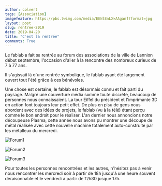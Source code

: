 ```yaml
---
author: colvert
tags: [Association]
imagefeature: https://pbs.twimg.com/media/EENlBnLXkAAganf?format=jpg
layout: post
slug: rentree-2019
date: 2019-04-20
title: "C'est la rentrée"
comments: True
---
```


Le fablab a fait sa rentrée au forum des associations de la ville de Lannion
début septembre, l'occasion d'aller à la rencontre des nombreux curieux de 7 à
77 ans.

Il s'agissait là d'une rentrée symbolique, le fablab ayant été largement ouvert
tout l'été grâce à ces bénévoles.

Une chose est certaine, le fablab est désormais connu et fait parti du paysage.
Malgré une couverture média somme toute discrète, beaucoup de personnes nous
connaissaient. La tour Eiffel du président et l'imprimante 3D en action font
toujours leur petit effet. De plus en plsu de gens nous abordent avec des idées
de projets, le fablab (vu à la télé) étant perçu comme le bon endroit pour le
réaliser.
L'an dernier nous annoncions notre découpeuse Plasma, cette année nous avons pu
montrer une découpe de métal réalisée avec cette nouvelle machine totalement
auto-construite par les métalleux du mercredi.

![Forum1](https://pbs.twimg.com/media/ED3fpa7XsAAiAHb?format=jpg)

![Forum2](https://pbs.twimg.com/media/ED2QZTuX4AASogH?format=jpg)

![Forum3](https://pbs.twimg.com/media/EDxrpWnXoAAHX0F?format=jpg)

Pour toutes les personnes rencontrées et les autres, n'hésitez pas à venir nous
rencontrer les mercredi soir à partir de 18h jusqu'à une heure souvent
déraisonnable et le vendredi à partir de 12h30 jusque 17h.
